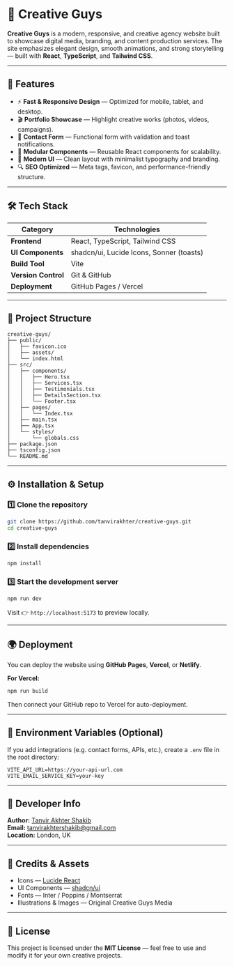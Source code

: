 # 🎨 Creative Guys  

**Creative Guys** is a modern, responsive, and creative agency website built to showcase digital media, branding, and content production services. The site emphasizes elegant design, smooth animations, and strong storytelling — built with **React**, **TypeScript**, and **Tailwind CSS**.  

---

## 🚀 Features  

- ⚡ **Fast & Responsive Design** — Optimized for mobile, tablet, and desktop.  
- 🎬 **Portfolio Showcase** — Highlight creative works (photos, videos, campaigns).  
- 📩 **Contact Form** — Functional form with validation and toast notifications.  
- 🧠 **Modular Components** — Reusable React components for scalability.  
- 🌙 **Modern UI** — Clean layout with minimalist typography and branding.  
- 🔍 **SEO Optimized** — Meta tags, favicon, and performance-friendly structure.  

---

## 🛠️ Tech Stack  

| Category | Technologies |
|-----------|---------------|
| **Frontend** | React, TypeScript, Tailwind CSS |
| **UI Components** | shadcn/ui, Lucide Icons, Sonner (toasts) |
| **Build Tool** | Vite |
| **Version Control** | Git & GitHub |
| **Deployment** | GitHub Pages / Vercel |

---

## 🧩 Project Structure  

```
creative-guys/
├── public/
│   ├── favicon.ico
│   ├── assets/
│   └── index.html
├── src/
│   ├── components/
│   │   ├── Hero.tsx
│   │   ├── Services.tsx
│   │   ├── Testimonials.tsx
│   │   ├── DetailsSection.tsx
│   │   └── Footer.tsx
│   ├── pages/
│   │   └── Index.tsx
│   ├── main.tsx
│   ├── App.tsx
│   └── styles/
│       └── globals.css
├── package.json
├── tsconfig.json
└── README.md
```

---

## ⚙️ Installation & Setup  

### 1️⃣ Clone the repository  
```bash
git clone https://github.com/tanvirakhter/creative-guys.git
cd creative-guys
```

### 2️⃣ Install dependencies  
```bash
npm install
```

### 3️⃣ Start the development server  
```bash
npm run dev
```
Visit 👉 `http://localhost:5173` to preview locally.

---

## 🌍 Deployment  

You can deploy the website using **GitHub Pages**, **Vercel**, or **Netlify**.  

**For Vercel:**  
```bash
npm run build
```
Then connect your GitHub repo to Vercel for auto-deployment.  

---

## 📁 Environment Variables (Optional)

If you add integrations (e.g. contact forms, APIs, etc.), create a `.env` file in the root directory:

```
VITE_API_URL=https://your-api-url.com
VITE_EMAIL_SERVICE_KEY=your-key
```

---

## 🧠 Developer Info  

**Author:** [Tanvir Akhter Shakib](https://github.com/tanvirakhter)  
**Email:** tanvirakhtershakib@gmail.com  
**Location:** London, UK  

---

## 📸 Credits & Assets  

- Icons — [Lucide React](https://lucide.dev/)  
- UI Components — [shadcn/ui](https://ui.shadcn.com/)  
- Fonts — Inter / Poppins / Montserrat  
- Illustrations & Images — Original Creative Guys Media  

---

## 📝 License  

This project is licensed under the **MIT License** — feel free to use and modify it for your own creative projects.  
